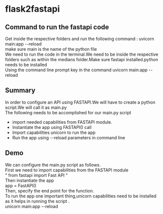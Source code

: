 # flask2fastapi
## Command to run the fastapi code <br />
Get inside the respective folders and run the following command : uvicorn main:app --reload <br />
make sure main is the name of the python file <br />
We need to run the code in the terminal.We need to be inside the respective folders such as within the medians folder.Make sure fastapi installed.python needs to be installed <br />
Using the command line prompt key in the command uvicorn main:app --reload <br />
## Summary <br />
In order to configure an API using FASTAPI.We will have to create a python script.We will call it as main.py <br />
The following needs to be accomplished for our main.py script <br />
* import needed capabilities from FASTAPI module.<br />
* Instantiate the app using FASTAPI() call <br />
* Import capabilities unicorn to run the app <br />
* Run the app using --reload parameters in command line <br />
## Demo <br />
We can configure the main.py script as follows. <br />
First we need to import capabilities from the FASTAPI module <br />
" from fastapi import Fast API " <br />
Then instantiate the app <br />
app = FastAPI() <br />
Then, specify the end point for the function. <br />
To run the app one important thing,unicorn capabilities need to be installed as it helps in running the script .<br />
unicorn main:app --reload <br />




